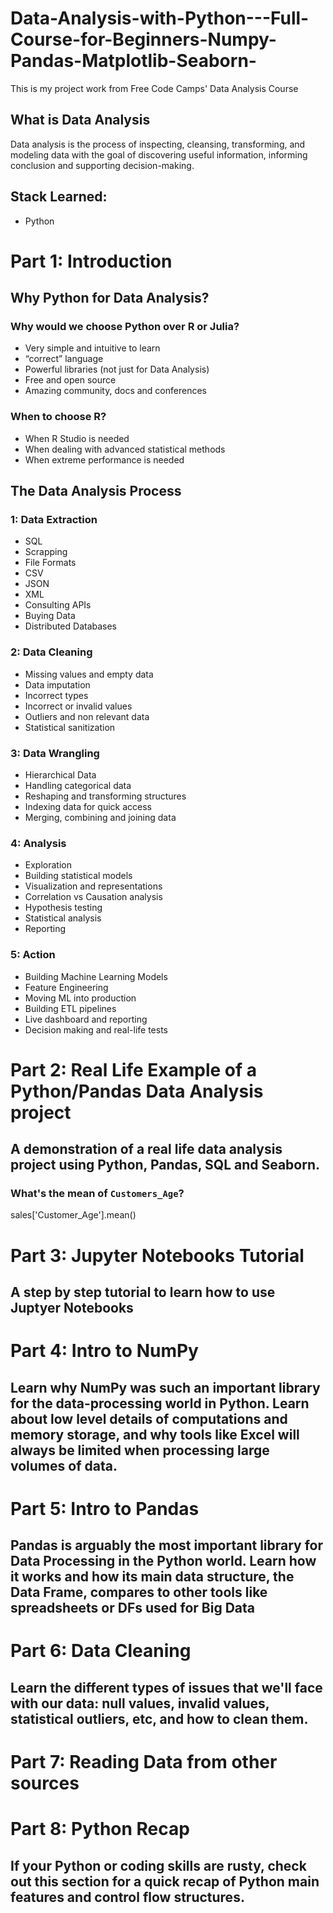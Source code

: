 # Data-Analysis-with-Python---Full-Course-for-Beginners-Numpy-Pandas-Matplotlib-Seaborn-
This is my project work from Free Code Camps' Data Analysis Course



## What is Data Analysis
Data analysis is the process of inspecting, cleansing, transforming, and modeling data with the goal of discovering useful information, informing conclusion and supporting decision-making.


## Stack Learned:
- Python


# Part 1: Introduction
## Why Python for Data Analysis?
### Why would we choose Python over R or Julia?
- Very simple and intuitive to learn  
- “correct” language  
- Powerful libraries (not just for Data Analysis)  
- Free and open source  
- Amazing community, docs and conferences  


### When to choose R?
- When R Studio is needed  
- When dealing with advanced statistical methods  
- When extreme performance is needed  


## The Data Analysis Process
### 1: Data Extraction
- SQL
- Scrapping
- File Formats
- CSV
- JSON
- XML
- Consulting APIs
- Buying Data
- Distributed Databases

### 2: Data Cleaning
- Missing values and empty data
- Data imputation
- Incorrect types
- Incorrect or invalid values
- Outliers and non relevant data
- Statistical sanitization

### 3: Data Wrangling
- Hierarchical Data
- Handling categorical data
- Reshaping and transforming structures
- Indexing data for quick access
- Merging, combining and joining data

### 4: Analysis
- Exploration
- Building statistical models
- Visualization and representations
- Correlation vs Causation analysis
- Hypothesis testing
- Statistical analysis
- Reporting

### 5: Action
- Building Machine Learning Models
- Feature Engineering
- Moving ML into production
- Building ETL pipelines
- Live dashboard and reporting
- Decision making and real-life tests


# Part 2: Real Life Example of a Python/Pandas Data Analysis project
## A demonstration of a real life data analysis project using Python, Pandas, SQL and Seaborn.
### What's the mean of `Customers_Age`?
sales['Customer_Age'].mean()





# Part 3: Jupyter Notebooks Tutorial
## A step by step tutorial to learn how to use Juptyer Notebooks




# Part 4: Intro to NumPy
## Learn why NumPy was such an important library for the data-processing world in Python. Learn about low level details of computations and memory storage, and why tools like Excel will always be limited when processing large volumes of data.


# Part 5: Intro to Pandas
## Pandas is arguably the most important library for Data Processing in the Python world. Learn how it works and how its main data structure, the Data Frame, compares to other tools like spreadsheets or DFs used for Big Data


# Part 6: Data Cleaning
## Learn the different types of issues that we'll face with our data: null values, invalid values, statistical outliers, etc, and how to clean them.



# Part 7: Reading Data from other sources




# Part 8: Python Recap
## If your Python or coding skills are rusty, check out this section for a quick recap of Python main features and control flow structures.




